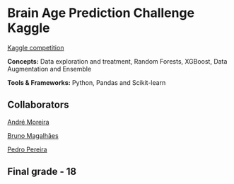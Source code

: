 # Brain Age Prediction Challenge Kaggle

[Kaggle competition](https://www.kaggle.com/competitions/bap-imgap-212022)

**Concepts:** Data exploration and treatment, Random Forests, XGBoost, Data Augmentation and Ensemble

**Tools & Frameworks:** Python, Pandas and Scikit-learn

## Collaborators

[André Moreira](https://github.com/andremoreira7)

[Bruno Magalhães](https://github.com/BMFMagalhaes)

[Pedro Pereira](https://github.com/Peidolas)

## Final grade - 18
